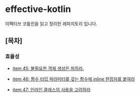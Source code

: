 # effective-kotlin

이펙티브 코틀린을 읽고 정리한 레파지토리 입니다.

## [목차]

### 효율성 

- [item 45: 불필요한 객체 생성은 피하라.](documents/item45/README.md)

- [item 46: 함수 타입 파라미터를 갖는 함수에 inline 한정자를 붙여라](documents/item46/README.md)

- [item 47: 인라인 클래스의 사용을 고려하라](documents/item47/README.md)
